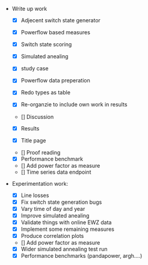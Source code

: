 - Write up work
    - [x] Adjecent switch state generator
    - [x] Powerflow based measures
    - [x] Switch state scoring
    - [x] Simulated anealing
    - [x] study case
    - [x] Powerflow data preperation

    - [x] Redo types as table
    - [x] Re-organzie to include own work in results

    - [] Discussion
    - [x] Results


    - [x] Title page
    - [] Proof reading

    - [x] Performance benchmark
    - [] Add power factor as measure
    - [] Time series data endpoint
- Experimentation work:
    - [x] Line losses
    - [x] Fix switch state generation bugs
    - [x] Vary time of day and year
    - [x] Improve simulated anealing
    - [x] Validate things with online EWZ data
    - [x] Implement some remaining measures
    - [x] Produce correlation plots
    - [] Add power factor as measure
    - [x] Wider simulated annealing test run
    - [x] Performance benchmarks (pandapower, argh....)